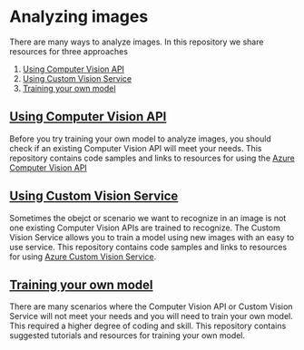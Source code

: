 # Analyzing images
There are many ways to analyze images. In this repository we share resources for three approaches
1. [Using Computer Vision API](https://github.com/hockeygeekgirl/CustomVisionServiceFun/tree/master/Computer%20Vision%20API)
2. [Using Custom Vision Service](https://github.com/hockeygeekgirl/CustomVisionServiceFun/tree/master/Custom%20Vision%20Service)
3. [Training your own model](https://github.com/hockeygeekgirl/CustomVisionServiceFun/tree/master/Training%20Your%20Own%20Model)

## [Using Computer Vision API](https://github.com/hockeygeekgirl/CustomVisionServiceFun/tree/master/Computer%20Vision%20API)
Before you try training your own model to analyze images, you should check if an existing Computer Vision API will meet your needs. This repository contains code samples and links to resources for using the [Azure Computer Vision API](https://azure.microsoft.com/en-us/services/cognitive-services/computer-vision/)

## [Using Custom Vision Service](https://github.com/hockeygeekgirl/CustomVisionServiceFun/tree/master/Custom%20Vision%20Service)
Sometimes the obejct or scenario we want to recognize in an image is not one existing Computer Vision APIs are trained to recognize. The Custom Vision Service allows you to train a model using new images with an easy to use service. This repository contains code samples and links to resources for using [Azure Custom Vision Service](https://azure.microsoft.com/en-us/services/cognitive-services/custom-vision-service/).

## [Training your own model](https://github.com/hockeygeekgirl/CustomVisionServiceFun/tree/master/Training%20Your%20Own%20Model)
There are many scenarios where the Computer Vision API or Custom Vision Service will not meet your needs and you will need to train your own model. This required a higher degree of coding and skill. This repository contains suggested tutorials and resources for training your own model.

